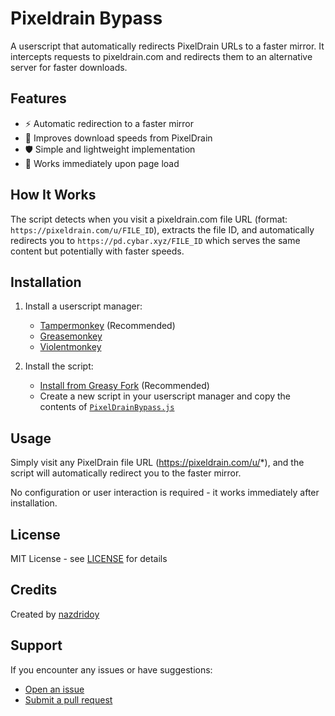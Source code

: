 # Pixeldrain Bypass

A userscript that automatically redirects PixelDrain URLs to a faster mirror. It intercepts requests to pixeldrain.com and redirects them to an alternative server for faster downloads.

## Features

- ⚡ Automatic redirection to a faster mirror
- 🚀 Improves download speeds from PixelDrain
- 🛡️ Simple and lightweight implementation
- 🔄 Works immediately upon page load

## How It Works

The script detects when you visit a pixeldrain.com file URL (format: `https://pixeldrain.com/u/FILE_ID`), extracts the file ID, and automatically redirects you to `https://pd.cybar.xyz/FILE_ID` which serves the same content but potentially with faster speeds.

## Installation

1. Install a userscript manager:
   - [Tampermonkey](https://www.tampermonkey.net/) (Recommended)
   - [Greasemonkey](https://addons.mozilla.org/en-US/firefox/addon/greasemonkey/)
   - [Violentmonkey](https://violentmonkey.github.io/)

2. Install the script:
   - [Install from Greasy Fork](https://greasyfork.org/en/scripts/532142-pixeldrain-bypass) (Recommended)
   - Create a new script in your userscript manager and copy the contents of [`PixelDrainBypass.js`](https://github.com/nazdridoy/pixeldrain-bypass/blob/main/PixelDrainBypass.js)

## Usage

Simply visit any PixelDrain file URL (https://pixeldrain.com/u/*), and the script will automatically redirect you to the faster mirror.

No configuration or user interaction is required - it works immediately after installation.

## License

MIT License - see [LICENSE](LICENSE) for details

## Credits

Created by [nazdridoy](https://github.com/nazdridoy)

## Support

If you encounter any issues or have suggestions:
- [Open an issue](https://github.com/nazdridoy/pixeldrain-bypass/issues)
- [Submit a pull request](https://github.com/nazdridoy/pixeldrain-bypass/pulls)
